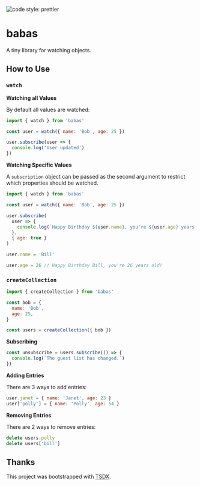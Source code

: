 ![code style: prettier](https://img.shields.io/badge/code_style-prettier-ff69b4.svg?style=flat-square)

# babas

A tiny library for watching objects.

## How to Use

### `watch`

**Watching all Values**

By default all values are watched:

```js
import { watch } from 'babas'

const user = watch({ name: 'Bob', age: 25 })

user.subscribe(user => {
  console.log('User updated')
})
```

**Watching Specific Values**

A `subscription` object can be passed as the second argument to restrict
which properties should be watched.

```js
import { watch } from 'babas'

const user = watch({ name: 'Bob', age: 25 })

user.subscribe(
  user => {
    console.log(`Happy Birthday ${user.name}, you're ${user.age} years old!`)
  },
  { age: true }
)

user.name = 'Bill'

user.age = 26 // Happy Birthday Bill, you're 26 years old!
```

### `createCollection`

```js
import { createCollection } from 'babas'

const bob = {
  name: 'Bob',
  age: 25,
}

const users = createCollection({ bob })
```

**Subscribing**

```js
const unsubscribe = users.subscribe(() => {
  console.log(`The guest list has changed.`)
})
```

**Adding Entries**

There are 3 ways to add entries:

```js
user.janet = { name: 'Janet', age: 23 }
user['polly'] = { name: 'Polly', age: 54 }
```

**Removing Entries**

There are 2 ways to remove entries:

```js
delete users.polly
delete users['bill']
```

## Thanks

This project was bootstrapped with [TSDX](https://github.com/jaredpalmer/tsdx).
